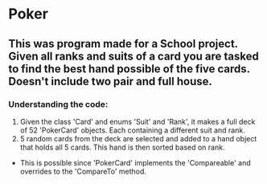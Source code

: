 # Poker

## This was program made for a School project. Given all ranks and suits of a card you are tasked to find the best hand possible of the five cards. Doesn't include two pair and full house.

### Understanding the code:
1. Given the class 'Card' and enums 'Suit' and 'Rank', it makes a full deck of 52 'PokerCard' objects. Each containing a different suit and rank.
2. 5 random cards from the deck are selected and added to a hand object that holds all 5 cards. This hand is then sorted based on rank.
 * This is possible since 'PokerCard' implements the 'Compareable' and overrides to the 'CompareTo' method.

